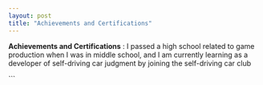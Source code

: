 ```yaml
---
layout: post
title: "Achievements and Certifications"
---
```

**Achievements and Certifications** : I passed a high school related to game production when I was in middle school, and I am currently learning as a developer of self-driving car judgment by joining the self-driving car club

​```
